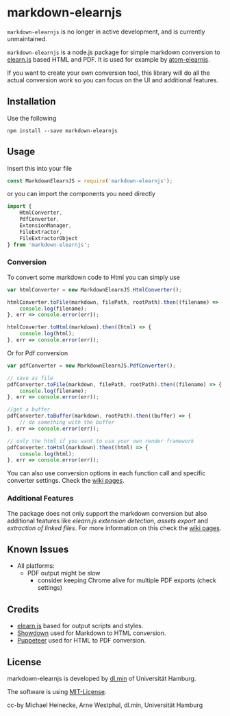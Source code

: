 # markdown-elearnjs

`markdown-elearnjs` is no longer in active development, and is currently unmaintained.

`markdown-elearnjs` is a node.js package for simple markdown conversion
to [elearn.js](https://github.com/elb-min-uhh/elearn.js) based HTML and PDF.
It is used for example by
[atom-elearnjs](https://github.com/elb-min-uhh/atom-elearnjs).

If you want to create your own conversion tool, this library will do all the
actual conversion work so you can focus on the UI and additional features.

## Installation

Use the following

    npm install --save markdown-elearnjs

## Usage

Insert this into your file

```js
const MarkdownElearnJS = require('markdown-elearnjs');
```

or you can import the components you need directly

```typescript
import {
    HtmlConverter,
    PdfConverter,
    ExtensionManager,
    FileExtractor,
    FileExtractorObject
} from 'markdown-elearnjs';
```

### Conversion

To convert some markdown code to Html you can simply use

```js
var htmlConverter = new MarkdownElearnJS.HtmlConverter();

htmlConverter.toFile(markdown, filePath, rootPath).then((filename) => {
    console.log(filename);
}, err => console.error(err));

htmlConverter.toHtml(markdown).then((html) => {
    console.log(html);
}, err => console.error(err));
```

Or for Pdf conversion

```js
var pdfConverter = new MarkdownElearnJS.PdfConverter();

// save as file
pdfConverter.toFile(markdown, filePath, rootPath).then((filename) => {
    console.log(filename);
}, err => console.error(err));

//get a buffer
pdfConverter.toBuffer(markdown, rootPath).then((buffer) => {
    // do something with the buffer
}, err => console.error(err));

// only the html if you want to use your own render framework
pdfConverter.toHtml(markdown).then((html) => {
    console.log(html);
}, err => console.error(err));
```

You can also use conversion options in each function call and specific
converter settings. Check the
[wiki pages](https://github.com/elb-min-uhh/markdown-elearnjs/wiki).

### Additional Features

The package does not only support the markdown conversion but also additional
features like _elearn.js extension detection_, _assets export_ and
_extraction of linked files_. For more information on this check the
[wiki pages](https://github.com/elb-min-uhh/markdown-elearnjs/wiki).

## Known Issues

* All platforms:
    * PDF output might be slow
        * consider keeping Chrome alive for multiple PDF exports (check settings)

## Credits

* [elearn.js](https://github.com/elb-min-uhh/elearn.js) based for output scripts and styles.
* [Showdown](http://showdownjs.com/) used for Markdown to HTML conversion.
* [Puppeteer](https://github.com/GoogleChrome/puppeteer)
used for HTML to PDF conversion.

## License

markdown-elearnjs is developed by
[dl.min](https://www.min.uni-hamburg.de/studium/digitalisierung-lehre/ueber-uns.html)
of Universität Hamburg.

The software is using [MIT-License](http://opensource.org/licenses/mit-license.php).

cc-by Michael Heinecke, Arne Westphal, dl.min, Universität Hamburg
